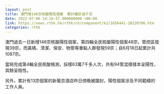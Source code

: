 ```yaml
---
layout: post
title: 澳門增146宗核酸陽性個案　累計確診過千宗
date: 2022-07-06 14:16:57.000000000 +08:00
link: https://news.rthk.hk/rthk/ch/component/k2/1656441-20220706.htm
categories: rthk
---
```


澳門過去一日新增146宗核酸陽性個案，第四輪全民核酸陽性個案48宗，管控區發現39宗，而黃碼、清潔、保安、物管等重點人群發現59宗；自6月18日起累計共1087宗。

當局完成第4輪全民核酸檢測，採樣63萬7千多人次，共有94管混樣樣本呈陽性，其餘呈陰性。

另外，累計有13宗個案的新葡京酒店昨日傍晚被圍封，陽性個案涉及不同範疇的工作人員。
